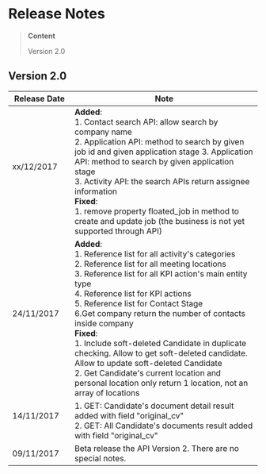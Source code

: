 # Release Notes
>**Content**
>
>Version 2.0
>

## Version 2.0
|**Release Date**|**Note**|
| -------------------------| -----------------|
|xx/12/2017                |**Added**: <BR/> 1. Contact search API: allow search by company name <BR/> 2. Application API: method to search by given job id and given application stage 3. Application API: method to search by given application stage <BR/> 3. Activity API: the search APIs return assignee information <BR/> **Fixed**: <BR/> 1. remove property floated_job in method to create and update job (the business is not yet supported through API)                          |
|24/11/2017      | **Added**: <BR/> 1. Reference list for all activity's categories <BR/> 2. Reference list for all meeting locations <BR/> 3. Reference list for all KPI action's main entity type <BR/> 4. Reference list for KPI actions <BR/> 5. Reference list for Contact Stage <BR/> 6.Get company return the number of contacts inside company <BR/> **Fixed**: <BR/> 1. Include soft-deleted Candidate in duplicate checking. Allow to get soft-deleted candidate. Allow to update soft-deleted Candidate <BR/> 2. Get Candidate's current location and personal location only return 1 location, not an array of locations| 
| 14/11/2017     | 1. GET: Candidate's document detail result added with field "original_cv"<BR/> 2. GET: All Candidate's documents result added with field "original_cv"|
| 09/11/2017     | Beta release the API Version 2. There are no special notes.       |
